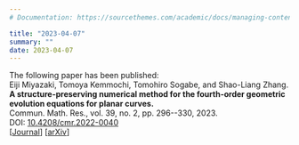 ```yaml
---
# Documentation: https://sourcethemes.com/academic/docs/managing-content/

title: "2023-04-07"
summary: ""
date: 2023-04-07
---
```




The following paper has been published:  
Eiji Miyazaki, Tomoya Kemmochi, Tomohiro Sogabe, and Shao-Liang Zhang.  
**A structure-preserving numerical method for the fourth-order geometric evolution equations for planar curves.**  
Commun. Math. Res., vol. 39, no. 2, pp. 296--330, 2023.  
DOI: [10.4208/cmr.2022-0040](https://doi.org/10.4208/cmr.2022-0040)  
[[Journal](https://global-sci.org/intro/article_detail/cmr/21549.html)]
[[arXiv](https://arxiv.org/abs/2208.12473)]

<!--more--> 